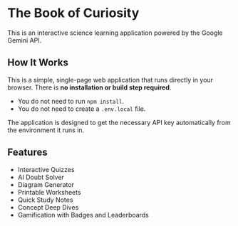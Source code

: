 # The Book of Curiosity

This is an interactive science learning application powered by the Google Gemini API.

## How It Works

This is a simple, single-page web application that runs directly in your browser. There is **no installation or build step required**.

-   You do not need to run `npm install`.
-   You do not need to create a `.env.local` file.

The application is designed to get the necessary API key automatically from the environment it runs in.

## Features

-   Interactive Quizzes
-   AI Doubt Solver
-   Diagram Generator
-   Printable Worksheets
-   Quick Study Notes
-   Concept Deep Dives
-   Gamification with Badges and Leaderboards